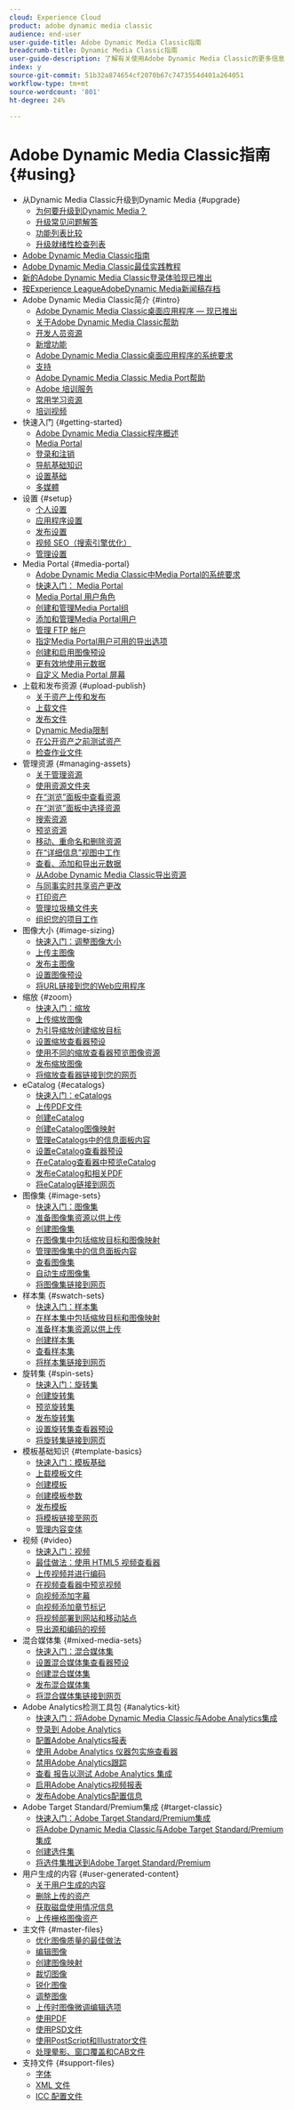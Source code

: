 ```yaml
---
cloud: Experience Cloud
product: adobe dynamic media classic
audience: end-user
user-guide-title: Adobe Dynamic Media Classic指南
breadcrumb-title: Dynamic Media Classic指南
user-guide-description: 了解有关使用Adobe Dynamic Media Classic的更多信息
index: y
source-git-commit: 51b32a874654cf2070b67c7473554d401a264051
workflow-type: tm+mt
source-wordcount: '801'
ht-degree: 24%

---
```



# Adobe Dynamic Media Classic指南 {#using}

+ 从Dynamic Media Classic升级到Dynamic Media {#upgrade}
   + [为何要升级到Dynamic Media？](upgrade.md)
   + [升级常见问题解答](upgrade-faq.md)
   + [功能列表比较](upgrade-feature-comparison.md)
   + [升级就绪性检查列表](upgrade-readiness.md)
+ [Adobe Dynamic Media Classic指南](home.md)
+ [Adobe Dynamic Media Classic最佳实践教程](https://experienceleague.adobe.com/docs/experience-manager-learn/dynamic-media-classic-tutorial/overview.html)
+ [新的Adobe Dynamic Media Classic登录体验现已推出](new-ui-2020.md)
+ [按Experience LeagueAdobeDynamic Media新闻稿存档](dynamic-media-newsletter.md)
+ Adobe Dynamic Media Classic简介 {#intro}
   + [Adobe Dynamic Media Classic桌面应用程序 — 现已推出](dynamic-media-classic-desktop-app.md)
   + [关于Adobe Dynamic Media Classic帮助](introduction.md)
   + [开发人员资源](developer-resources.md)
   + [新增功能](whats-new.md)
   + [Adobe Dynamic Media Classic桌面应用程序的系统要求](system-requirements.md)
   + [支持](support.md)
   + [Adobe Dynamic Media Classic Media Port帮助](help-dmc-media-portal.md)
   + [Adobe 培训服务](training-services.md)
   + [常用学习资源](popular-resources.md)
   + [培训视频](training-videos.md)
+ 快速入门 {#getting-started}
   + [Adobe Dynamic Media Classic程序概述](dmc-platform-overview.md)
   + [Media Portal](media-portal.md)
   + [登录和注销](signing-out.md)
   + [导航基础知识](navigation-basics.md)
   + [设置基础](setup-basics.md)
   + [多媒體](rich-media.md)
+ 设置 {#setup}
   + [个人设置](personal-setup.md)
   + [应用程序设置](application-setup.md)
   + [发布设置](publish-setup.md)
   + [视频 SEO（搜索引擎优化）](video-seo-search-engine-optimization.md)
   + [管理设置](administration-setup.md)
+ Media Portal {#media-portal}
   + [Adobe Dynamic Media Classic中Media Portal的系统要求](system-requirements-media-portal.md)
   + [快速入门： Media Portal](quick-start-media-portal-administration.md)
   + [Media Portal 用户角色](media-portal-user-roles.md)
   + [创建和管理Media Portal组](creating-media-portal-groups.md)
   + [添加和管理Media Portal用户](adding-media-portal-users.md)
   + [管理 FTP 帐户](ftp-accounts.md)
   + [指定Media Portal用户可用的导出选项](specifying-export-options-available-media.md)
   + [创建和启用图像预设](creating-enabling-image-presets.md)
   + [更有效地使用元数据](making-efficient-metadata.md)
   + [自定义 Media Portal 屏幕](customizing-media-portal-screen.md)
+ 上载和发布资源 {#upload-publish}
   + [关于资产上传和发布](about-asset-upload-publish.md)
   + [上载文件](uploading-files.md)
   + [发布文件](publishing-files.md)
   + [Dynamic Media限制](limitations.md)
   + [在公开资产之前测试资产](testing-assets-making-them-public.md)
   + [检查作业文件](checking-job-files.md)
+ 管理资源 {#managing-assets}
   + [关于管理资源](about-managing-assets.md)
   + [使用资源文件夹](asset-folders.md)
   + [在“浏览”面板中查看资源](viewing-assets-browse-panel.md)
   + [在“浏览”面板中选择资源](selecting-assets-browse-panel.md)
   + [搜索资源](searching-assets.md)
   + [预览资源](previewing-asset.md)
   + [移动、重命名和删除资源](moving-renaming-deleting-assets.md)
   + [在“详细信息”视图中工作](detail-view.md)
   + [查看、添加和导出元数据](viewing-adding-exporting-metadata.md)
   + [从Adobe Dynamic Media Classic导出资源](exporting-assets-from-dmc.md)
   + [与同事实时共享资产更改](sharing-asset-changes-peers-real.md)
   + [打印资产](printing-assets.md)
   + [管理垃圾桶文件夹](trash-folder.md)
   + [组织您的项目工作](organizing-projects.md)
+ 图像大小 {#image-sizing}
   + [快速入门：调整图像大小](quick-start-image-sizing.md)
   + [上传主图像](uploading-master-images.md)
   + [发布主图像](publishing-master-images.md)
   + [设置图像预设](setting-image-presets.md)
   + [将URL链接到您的Web应用程序](linking-urls-web-application.md)
+ 缩放 {#zoom}
   + [快速入门：缩放](quick-start-zoom.md)
   + [上传缩放图像](uploading-zoom-images.md)
   + [为引导缩放创建缩放目标](creating-zoom-targets-guided-zoom.md)
   + [设置缩放查看器预设](setting-zoom-viewer-presets.md)
   + [使用不同的缩放查看器预览图像资源](previewing-image-assets-different-zoom.md)
   + [发布缩放图像](publishing-zoom-images.md)
   + [将缩放查看器链接到您的网页](linking-zoom-viewers-web-pages.md)
+ eCatalog {#ecatalogs}
   + [快速入门：eCatalogs](quick-start-ecatalog.md)
   + [上传PDF文件](uploading-pdf-files.md)
   + [创建eCatalog](creating-ecatalog.md)
   + [创建eCatalog图像映射](creating-ecatalog-image-maps.md)
   + [管理eCatalogs中的信息面板内容](info-panel-content-ecatalog.md)
   + [设置eCatalog查看器预设](setting-ecatalog-viewer-presets.md)
   + [在eCatalog查看器中预览eCatalog](previewing-ecatalogs-ecatalog-viewer.md)
   + [发布eCatalog和相关PDF](publishing-ecatalogs-associated-pdfs.md)
   + [将eCatalog链接到网页](linking-ecatalog-web-page.md)
+ 图像集 {#image-sets}
   + [快速入门：图像集](quick-start-image-sets.md)
   + [准备图像集资源以供上传](preparing-image-set-assets-upload.md)
   + [创建图像集](creating-image-set.md)
   + [在图像集中包括缩放目标和图像映射](including-zoom-targets-image-maps-image-sets.md)
   + [管理图像集中的信息面板内容](info-panel-content-image-sets.md)
   + [查看图像集](viewing-image-sets.md)
   + [自动生成图像集](automated-image-set-generation.md)
   + [将图像集链接到网页](linking-image-set-web-page.md)
+ 样本集 {#swatch-sets}
   + [快速入门：样本集](quick-start-swatch-sets.md)
   + [在样本集中包括缩放目标和图像映射](including-zoom-targets-image-maps-swatch-sets.md)
   + [准备样本集资源以供上传](preparing-swatch-set-assets-upload.md)
   + [创建样本集](creating-swatch-set.md)
   + [查看样本集](viewing-swatch-sets.md)
   + [将样本集链接到网页](linking-swatch-set-web-page.md)
+ 旋转集 {#spin-sets}
   + [快速入门：旋转集](quick-start-spin-sets.md)
   + [创建旋转集](creating-spin-set.md)
   + [预览旋转集](previewing-spin-set.md)
   + [发布旋转集](publishing-spin-set.md)
   + [设置旋转集查看器预设](setting-spin-set-viewer-presets.md)
   + [将旋转集链接到网页](linking-spin-set-web-page.md)
+ 模板基础知识 {#template-basics}
   + [快速入门：模板基础](quick-start-template-basics.md)
   + [上载模板文件](uploading-template-files.md)
   + [创建模板](creating-template.md)
   + [创建模板参数](creating-template-parameters.md)
   + [发布模板](publishing-templates.md)
   + [将模板链接至网页](linking-template-web-page.md)
   + [管理内容变体](content-variations.md)
+ 视频 {#video}
   + [快速入门：视频](quick-start-video.md)
   + [最佳做法：使用 HTML5 视频查看器](best-practice-using-html5-video.md)
   + [上传视频并进行编码](uploading-encoding-videos.md)
   + [在视频查看器中预览视频](previewing-videos-video-viewer.md)
   + [向视频添加字幕](adding-captions-video.md)
   + [向视频添加章节标记](adding-chapter-markers-video.md)
   + [将视频部署到网站和移动站点](deploying-video-websites-mobile-sites.md)
   + [导出源和编码的视频](exporting-source-encoded-videos.md)
+ 混合媒体集 {#mixed-media-sets}
   + [快速入门：混合媒体集](quick-start-mixed-media-sets.md)
   + [设置混合媒体集查看器预设](setting-mixed-media-set-viewer.md)
   + [创建混合媒体集](creating-mixed-media-set.md)
   + [发布混合媒体集](publishing-mixed-media-set.md)
   + [将混合媒体集链接到网页](linking-mixed-media-set-web.md)
+ Adobe Analytics检测工具包 {#analytics-kit}
   + [快速入门：将Adobe Dynamic Media Classic与Adobe Analytics集成](quick-start-integrating-dmc-analytics.md)
   + [登录到 Adobe Analytics](log-analytics.md)
   + [配置Adobe Analytics报表](configuring-analytics-reports.md)
   + [使用 Adobe Analytics 仪器包实施查看器](instrumenting-viewer-using-analytics-instrumentation.md)
   + [禁用Adobe Analytics跟踪](disabling-analytics-tracking.md)
   + [查看 报告以测试 Adobe Analytics 集成](testing-integration-viewing-analytics-report.md)
   + [启用Adobe Analytics视频报表](enabling-analytics-video-reports.md)
   + [发布Adobe Analytics配置信息](publishing-analytics-configuration-information.md)
+ Adobe Target Standard/Premium集成 {#target-classic}
   + [快速入门：Adobe Target Standard/Premium集成](quick-start-target-integration.md)
   + [将Adobe Dynamic Media Classic与Adobe Target Standard/Premium集成](integrating-dmc-with-target.md)
   + [创建选件集](creating-offer-set.md)
   + [将选件集推送到Adobe Target Standard/Premium](pushing-offer-sets-target.md)
+ 用户生成的内容 {#user-generated-content}
   + [关于用户生成的内容](about-ugc.md)
   + [删除上传的资产](deleting-uploaded-asset.md)
   + [获取磁盘使用情况信息](getting-disk-usage-information.md)
   + [上传栅格图像资产](uploading-image-asset-or-vector.md)
+ 主文件 {#master-files}
   + [优化图像质量的最佳做法](best-practices-optimizing-quality-images.md)
   + [编辑图像](editing-images.md)
   + [创建图像映射](creating-image-maps.md)
   + [裁切图像](cropping-image.md)
   + [锐化图像](sharpening-image.md)
   + [调整图像](adjusting-image.md)
   + [上传时图像微调编辑选项](image-editing-options-upload.md)
   + [使用PDF](pdfs.md)
   + [使用PSD文件](psd-files.md)
   + [使用PostScript和Illustrator文件](postscript-illustrator-files.md)
   + [处理晕影、窗口覆盖和CAB文件](vignette-window-covering-cabinet-files.md)
+ 支持文件 {#support-files}
   + [字体](fonts.md)
   + [XML 文件](xml-files.md)
   + [ICC 配置文件](icc-profiles.md)
